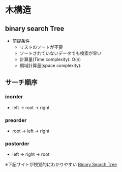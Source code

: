 # 木構造

## binary search Tree
- 前提条件
  - リストのソートが不要
  - ソートされていないデータでも検索が早い
  - 計算量(Time complexity): O(n)
  - 領域計算量(space complexity): 

## サーチ順序

### inorder
- left -> root -> right

### preorder
- root -> left -> right

### postorder
- left -> right -> root



※下記サイトが視覚的にわかりやすい
[Binary Search Tree](https://www.cs.usfca.edu/~galles/visualization/BST.html)


